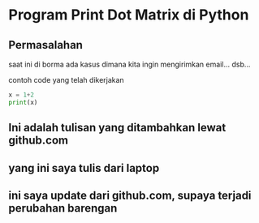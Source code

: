 # **Program Print Dot Matrix di Python**

## Permasalahan

saat ini di borma ada kasus dimana kita ingin mengirimkan email... dsb...

contoh code yang telah dikerjakan

```python
x = 1+2
print(x)
```

## Ini adalah tulisan yang ditambahkan lewat github.com

## yang ini saya tulis dari laptop
## ini saya update dari github.com, supaya terjadi perubahan barengan
